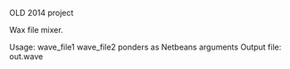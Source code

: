 OLD 2014 project

Wax file mixer.

Usage: wave_file1 wave_file2 ponders as Netbeans arguments
Output file: out.wave
